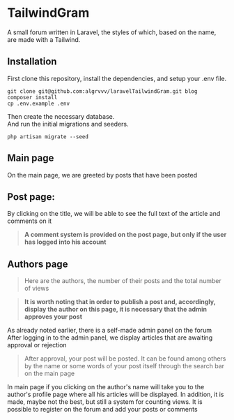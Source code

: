 # TailwindGram
A small forum written in Laravel, the styles of which, based on the name, are made with a Tailwind.

## Installation

First clone this repository, install the dependencies, and setup your .env file.

```
git clone git@github.com:algrvvv/laravelTailwindGram.git blog
composer install
cp .env.example .env
```

Then create the necessary database. <br>
And run the initial migrations and seeders.

```
php artisan migrate --seed
```

## Main page
On the main page, we are greeted by posts that have been posted

## Post page:
By clicking on the title, we will be able to see the full text of the article and comments on it

>**A comment system is provided on the post page, but only if the user has logged into his account**

## Authors page
>Here are the authors, the number of their posts and the total number of views

>**It is worth noting that in order to publish a post and, accordingly, display the author on this page, it is necessary that the admin approves your post**

As already noted earlier, there is a self-made admin panel on the forum
After logging in to the admin panel, we display articles that are awaiting approval or rejection

>After approval, your post will be posted. It can be found among others by the name or some words of your post itself through the search bar on the main page

In main page if you clicking on the author's name will take you to the author's profile page where all his articles will be displayed. In addition, it is made, maybe not the best, but still a system for counting views. It is possible to register on the forum and add your posts or comments

